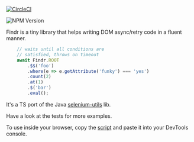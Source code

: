 [![CircleCI](https://circleci.com/gh/pojosontheweb/selenium-utils/tree/develop.svg?style=svg)](https://circleci.com/gh/pojosontheweb/selenium-utils/tree/develop)

![NPM Version](https://img.shields.io/npm/v/findrjs)

Findr is a tiny library that helps writing DOM async/retry code in a fluent manner.

```javascript
    // waits until all conditions are 
    // satisfied, throws on timeout
    await Findr.ROOT
        .$$('foo')
        .where(e => e.getAttribute('funky') === 'yes')
        .count(2)
        .at(1)
        .$('bar')
        .eval();
```

It's a TS port of the Java [selenium-utils](https://github.com/pojosontheweb/selenium-utils) lib.

Have a look at the tests for more examples. 

To use inside your browser, copy the [script](https://vankeisb.github.io/findrjs/findr.js)
and paste it into your DevTools console.